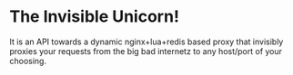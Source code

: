 # The Invisible Unicorn!

It is an API towards a dynamic nginx+lua+redis based proxy that
invisibly proxies your requests from the big bad internetz to
any host/port of your choosing.